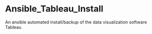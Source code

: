 # Ansible_Tableau_Install
An ansible automated install/backup of the data visualization software Tableau 
